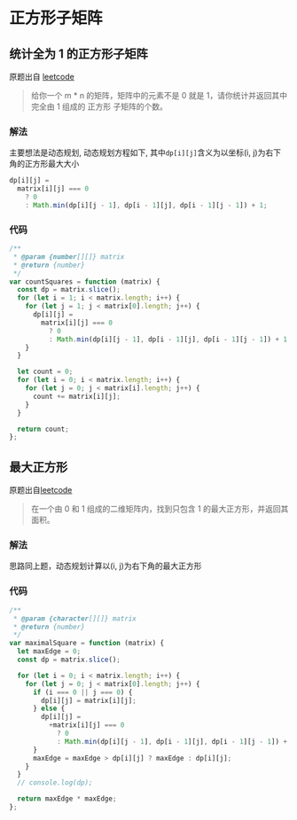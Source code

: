 # 正方形子矩阵

## 统计全为 1 的正方形子矩阵

原题出自 [leetcode](https://leetcode-cn.com/problems/count-square-submatrices-with-all-ones/description/)

> 给你一个 m \* n 的矩阵，矩阵中的元素不是 0 就是 1，请你统计并返回其中完全由 1 组成的 正方形 子矩阵的个数。

### 解法

主要想法是动态规划, 动态规划方程如下, 其中`dp[i][j]`含义为以坐标(i, j)为右下角的正方形最大大小

```js
dp[i][j] =
  matrix[i][j] === 0
    ? 0
    : Math.min(dp[i][j - 1], dp[i - 1][j], dp[i - 1][j - 1]) + 1;
```

### 代码

```js
/**
 * @param {number[][]} matrix
 * @return {number}
 */
var countSquares = function (matrix) {
  const dp = matrix.slice();
  for (let i = 1; i < matrix.length; i++) {
    for (let j = 1; j < matrix[0].length; j++) {
      dp[i][j] =
        matrix[i][j] === 0
          ? 0
          : Math.min(dp[i][j - 1], dp[i - 1][j], dp[i - 1][j - 1]) + 1;
    }
  }

  let count = 0;
  for (let i = 0; i < matrix.length; i++) {
    for (let j = 0; j < matrix[i].length; j++) {
      count += matrix[i][j];
    }
  }

  return count;
};
```

## 最大正方形

原题出自[leetcode](https://leetcode-cn.com/problems/maximal-square/description/)

> 在一个由 0 和 1 组成的二维矩阵内，找到只包含 1 的最大正方形，并返回其面积。

### 解法

思路同上题，动态规划计算以(i, j)为右下角的最大正方形

### 代码

```js
/**
 * @param {character[][]} matrix
 * @return {number}
 */
var maximalSquare = function (matrix) {
  let maxEdge = 0;
  const dp = matrix.slice();

  for (let i = 0; i < matrix.length; i++) {
    for (let j = 0; j < matrix[0].length; j++) {
      if (i === 0 || j === 0) {
        dp[i][j] = matrix[i][j];
      } else {
        dp[i][j] =
          +matrix[i][j] === 0
            ? 0
            : Math.min(dp[i][j - 1], dp[i - 1][j], dp[i - 1][j - 1]) + 1;
      }
      maxEdge = maxEdge > dp[i][j] ? maxEdge : dp[i][j];
    }
  }
  // console.log(dp);

  return maxEdge * maxEdge;
};
```
